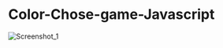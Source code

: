 # Color-Chose-game-Javascript
![Screenshot_1](https://user-images.githubusercontent.com/71895811/132125771-cebb82a7-359b-44f5-8312-34cb809361b6.png)

